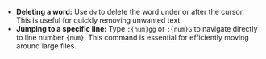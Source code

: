 - **Deleting a word:** Use `dw` to delete the word under or after the cursor. This is useful for quickly removing unwanted text.
- **Jumping to a specific line:** Type `:{num}gg` or `:{num}G` to navigate directly to line number `{num}`. This command is essential for efficiently moving around large files.

